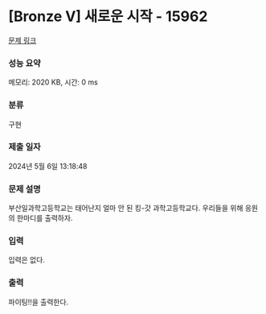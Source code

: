 # [Bronze V] 새로운 시작 - 15962 

[문제 링크](https://www.acmicpc.net/problem/15962) 

### 성능 요약

메모리: 2020 KB, 시간: 0 ms

### 분류

구현

### 제출 일자

2024년 5월 6일 13:18:48

### 문제 설명

<p>부산일과학고등학교는 태어난지 얼마 안 된 킹-갓 과학고등학교다. 우리들을 위해 응원의 한마디를 출력하자.</p>

### 입력 

 <p>입력은 없다.</p>

### 출력 

 <p>파이팅!!을 출력한다.</p>

